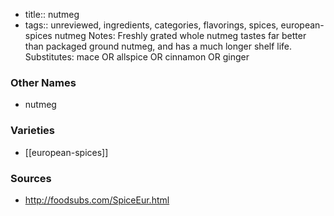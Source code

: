 - title:: nutmeg
- tags:: unreviewed, ingredients, categories, flavorings, spices, european-spices
nutmeg Notes: Freshly grated whole nutmeg tastes far better than packaged ground nutmeg, and has a much longer shelf life. Substitutes: mace OR allspice OR cinnamon OR ginger

### Other Names

* nutmeg

### Varieties

* [[european-spices]]

### Sources
* http://foodsubs.com/SpiceEur.html
